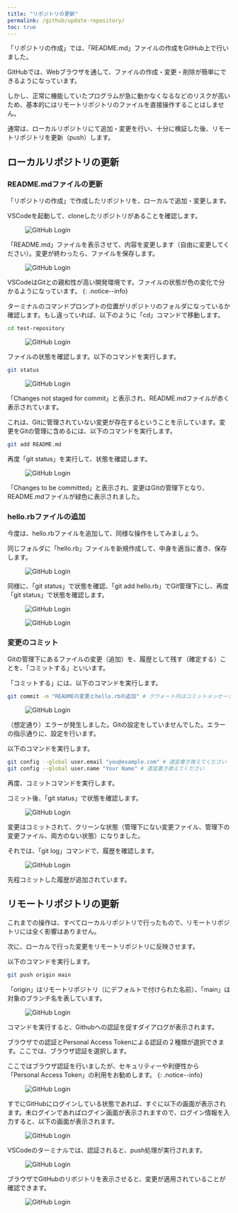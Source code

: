 ```yaml
---
title: "リポジトリの更新"
permalink: /github/update-repository/
toc: true
---
```

「リポジトリの作成」では、「README.md」ファイルの作成をGitHub上で行いました。

GitHubでは、Webブラウザを通して、ファイルの作成・変更・削除が簡単にできるようになっています。

しかし、正常に機能していたプログラムが急に動かなくなるなどのリスクが高いため、基本的にはリモートリポジトリのファイルを直接操作することはしません。

通常は、ローカルリポジトリにて追加・変更を行い、十分に検証した後、リモートリポジトリを更新（push）します。

## ローカルリポジトリの更新

### README.mdファイルの更新

「リポジトリの作成」で作成したリポジトリを、ローカルで追加・変更します。

VSCodeを起動して、cloneしたリポジトリがあることを確認します。

<figure>
  <img src="{{ '/assets/images/github/04/vscode.png' | relative_url }}" alt="GitHub Login" class="img_border">
</figure>

「README.md」ファイルを表示させて、内容を変更します（自由に変更してください）。変更が終わったら、ファイルを保存します。

<figure>
  <img src="{{ '/assets/images/github/04/modify-readme.png' | relative_url }}" alt="GitHub Login" class="img_border">
</figure>

VSCodeはGitとの親和性が高い開発環境です。ファイルの状態が色の変化で分かるようになっています。
{: .notice--info} 

ターミナルのコマンドプロンプトの位置がリポジトリのフォルダになっているか確認します。もし違っていれば、以下のように「cd」コマンドで移動します。

```bash
cd test-repository
```

<figure>
  <img src="{{ '/assets/images/github/04/modify-readme2.png' | relative_url }}" alt="GitHub Login" class="img_border">
</figure>

ファイルの状態を確認します。以下のコマンドを実行します。

```bash
git status
```

<figure>
  <img src="{{ '/assets/images/github/04/modify-readme3.png' | relative_url }}" alt="GitHub Login" class="img_border">
</figure>

「Changes not staged for commit」と表示され、README.mdファイルが赤く表示されています。

これは、Gitに管理されていない変更が存在するということを示しています。変更をGitの管理に含めるには、以下のコマンドを実行します。

```bash
git add README.md
```

再度「git status」を実行して、状態を確認します。

<figure>
  <img src="{{ '/assets/images/github/04/modify-readme4.png' | relative_url }}" alt="GitHub Login" class="img_border">
</figure>

「Changes to be committed」と表示され、変更はGitの管理下となり、README.mdファイルが緑色に表示されました。

### hello.rbファイルの追加

今度は、hello.rbファイルを追加して、同様な操作をしてみましょう。

同じフォルダに「hello.rb」ファイルを新規作成して、中身を適当に書き、保存します。

<figure>
  <img src="{{ '/assets/images/github/04/hello-rb.png' | relative_url }}" alt="GitHub Login" class="img_border">
</figure>

同様に、「git status」で状態を確認、「git add hello.rb」でGit管理下にし、再度「git status」で状態を確認します。

<figure>
  <img src="{{ '/assets/images/github/04/hello-rb2.png' | relative_url }}" alt="GitHub Login" class="img_border">
</figure>

<figure>
  <img src="{{ '/assets/images/github/04/hello-rb3.png' | relative_url }}" alt="GitHub Login" class="img_border">
</figure>


### 変更のコミット

Gitの管理下にあるファイルの変更（追加）を、履歴として残す（確定する）ことを、「コミットする」といいます。

「コミットする」には、以下のコマンドを実行します。

```bash
git commit -m "READMEの変更とhello.rbの追加" # クウォート内はコミットメッセージ
```

<figure>
  <img src="{{ '/assets/images/github/04/commit-error.png' | relative_url }}" alt="GitHub Login" class="img_border">
</figure>

（想定通り）エラーが発生しました。Gitの設定をしていませんでした。エラーの指示通りに、設定を行います。

以下のコマンドを実行します。

```bash
git config --global user.email "you@example.com" # 適宜書き換えてください
git config --global user.name "Your Name" # 適宜書き換えてください
```

再度、コミットコマンドを実行します。

コミット後、「git status」で状態を確認します。

<figure>
  <img src="{{ '/assets/images/github/04/re-commit.png' | relative_url }}" alt="GitHub Login" class="img_border">
</figure>

変更はコミットされて、クリーンな状態（管理下にない変更ファイル、管理下の変更ファイル、両方のない状態）になりました。

それでは、「git log」コマンドで、履歴を確認します。

<figure>
  <img src="{{ '/assets/images/github/04/git-log.png' | relative_url }}" alt="GitHub Login" class="img_border">
</figure>

先程コミットした履歴が追加されています。

## リモートリポジトリの更新

これまでの操作は、すべてローカルリポジトリで行ったもので、リモートリポジトリには全く影響はありません。

次に、ローカルで行った変更をリモートリポジトリに反映させます。

以下のコマンドを実行します。

```bash
git push origin main
```
「origin」はリモートリポジトリ（にデフォルトで付けられた名前）、「main」は対象のブランチ名を表しています。

<figure>
  <img src="{{ '/assets/images/github/04/push1.png' | relative_url }}" alt="GitHub Login" class="img_border">
</figure>

コマンドを実行すると、Githubへの認証を促すダイアログが表示されます。

ブラウザでの認証とPersonal Access Tokenによる認証の２種類が選択できます。ここでは、ブラウザ認証を選択します。

ここではブラウザ認証を行いましたが、セキュリティーや利便性から「Personal Access Token」の利用をお勧めします。
{: .notice--info} 

<figure>
  <img src="{{ '/assets/images/github/04/github-auth.png' | relative_url }}" alt="GitHub Login" class="img_border">
</figure>

すでにGitHubにログインしている状態であれば、すぐに以下の画面が表示されます。未ログインであればログイン画面が表示されますので、ログイン情報を入力すると、以下の画面が表示されます。

<figure>
  <img src="{{ '/assets/images/github/04/github-auth2.png' | relative_url }}" alt="GitHub Login" class="img_border">
</figure>

VSCodeのターミナルでは、認証されると、push処理が実行されます。

<figure>
  <img src="{{ '/assets/images/github/04/push2.png' | relative_url }}" alt="GitHub Login" class="img_border">
</figure>

ブラウザでGitHubのリポジトリを表示させると、変更が適用されていることが確認できます。

<figure>
  <img src="{{ '/assets/images/github/04/update-completed.png' | relative_url }}" alt="GitHub Login" class="img_border">
</figure>
